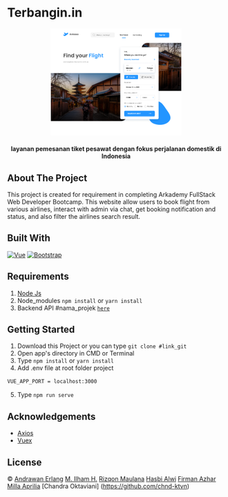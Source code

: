 # Terbangin.in

<p align="center"><img width=60% src="https://github.com/andrawanerlang1/TERBANGIN-FrontEnd/blob/development/src/assets/img/example.jpg"></p>

<h4 align="center">layanan pemesanan tiket pesawat dengan fokus perjalanan domestik di Indonesia</h4>


## About The Project

This project is created for requirement in completing Arkademy FullStack Web Developer Bootcamp.
This website allow users to book flight from various airlines, interact with admin via chat, get booking notification and status, and also filter the airlines search result.

## Built With

[![Vue](https://img.shields.io/badge/Vue-v2.6.11-green)](https://github.com/vuejs/vue)
[![Bootstrap](https://img.shields.io/badge/Bootstrap-v4.5.x-blue)](https://github.com/bootstrap-vue/bootstrap-vue)

## Requirements

1. <a href="https://nodejs.org/en/download/">Node Js</a>
2. Node_modules `npm install` or `yarn install`
3. Backend API #nama_projek [`here`](https://github.com/arkbootcamp/week4-web3-express)

## Getting Started

1. Download this Project or you can type `git clone #link_git`
2. Open app's directory in CMD or Terminal
3. Type `npm install` or `yarn install`
4. Add .env file at root folder project

```sh
VUE_APP_PORT = localhost:3000
```

5. Type `npm run serve`

## Acknowledgements

- [Axios](https://www.npmjs.com/package/axios)
- [Vuex](https://vuex.vuejs.org/)

## License

© 
[Andrawan Erlang](https://github.com/andrawanerlang1)
[M. Ilham H.](https://github.com/IlhamHafsyah)
[Rizqon Maulana](https://github.com/rizqonmaulana)
[Hasbi Alwi](https://github.com/hasbiak)
[Firman Azhar](https://github.com/FirmanAzharR)
[Milla Aprilia](https://github.com/millaaprillya)
[Chandra Oktaviani] (https://github.com/chnd-ktvn)




